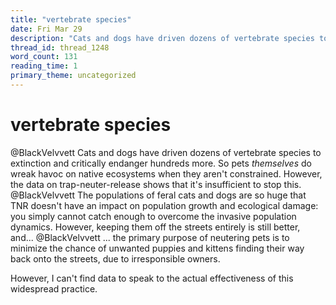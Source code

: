 ```yaml
---
title: "vertebrate species"
date: Fri Mar 29
description: "Cats and dogs have driven dozens of vertebrate species to extinction and critically endanger hundreds more."
thread_id: thread_1248
word_count: 131
reading_time: 1
primary_theme: uncategorized
---
```


# vertebrate species

@BlackVelvvett Cats and dogs have driven dozens of vertebrate species to extinction and critically endanger hundreds more. So pets *themselves* do wreak havoc on native ecosystems when they aren't constrained. However, the data on trap-neuter-release shows that it's insufficient to stop this. @BlackVelvvett The populations of feral cats and dogs are so huge that TNR doesn't have an impact on population growth and ecological damage: you simply cannot catch enough to overcome the invasive population dynamics. However, keeping them off the streets entirely is still better, and... @BlackVelvvett ... the primary purpose of neutering pets is to minimize the chance of unwanted puppies and kittens finding their way back onto the streets, due to irresponsible owners.

However, I can't find data to speak to the actual effectiveness of this widespread practice.